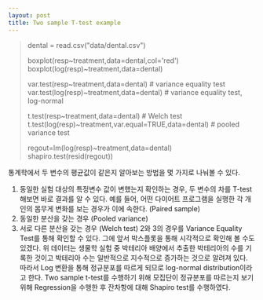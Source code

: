 ```yaml
---
layout: post
title: Two sample T-test example
---
```


> dental = read.csv("data/dental.csv")
>
> boxplot(resp~treatment,data=dental,col='red')
> boxplot(log(resp)~treatment,data=dental)
>
> var.test(resp~treatment,data=dental) # variance equality test
> var.test(log(resp)~treatment,data=dental) # variance equality test, log-normal
>
> t.test(resp~treatment,data=dental) # Welch test
> t.test(log(resp)~treatment,var.equal=TRUE,data=dental) # pooled variance test
>
> regout=lm(log(resp)~treatment,data=dental)
> shapiro.test(resid(regout))

통계학에서 두 변수의 평균값이 같은지 알아보는 방법을 몇 가지로 나눠볼 수 있다.

1. 동일한 실험 대상의 특정변수 값이 변했는지 확인하는 경우, 두 변수의 차를 T-test 해보면 바로 결과를 알 수 있다. 예를 들어, 어떤 다이어트 프로그램을 실행한 각 개인의 몸무게 변화를 보는 경우가 이에 속한다. (Paired sample)
2. 동일한 분산을 갖는 경우 (Pooled variance)
3. 서로 다른 분산을 갖는 경우 (Welch test)
2와 3의 경우를 Variance Equality Test를 통해 확인할 수 있다.  그에 앞서 박스플롯을 통해 시각적으로 확인해 볼 수도 있겠다. 위 데이터는 생물학 실험 중 박테리아 배양에서 추출한  박테리아의 수를 기록한 것이고 박테리아 수는 일반적으로 지수적으로 증가하는 것으로 알려져 있다. 따라서 Log 변환을 통해 정규분포를 따르게 되므로 log-normal distribution이라고 한다. Two sample t-test를 수행하기 위해 모집단이 정규분포를 따르는지 보기위해 Regression을 수행한 후 잔차항에 대해 Shapiro test를 수행하였다.
